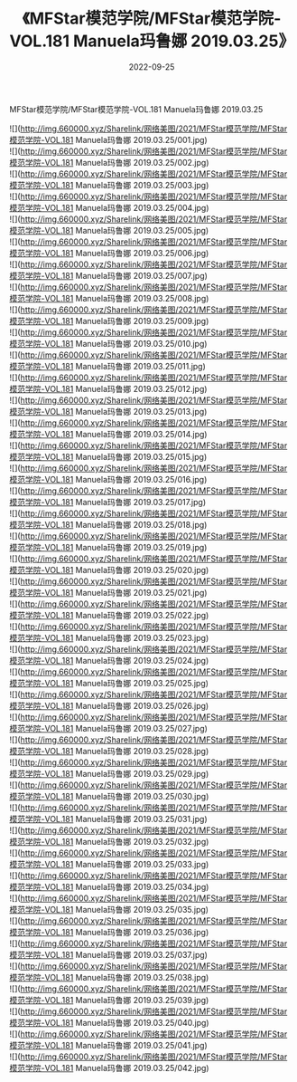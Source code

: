 ﻿---
layout: post
title:  《MFStar模范学院/MFStar模范学院-VOL.181 Manuela玛鲁娜 2019.03.25》
date:   2022-09-25
img: http://img.660000.xyz/Sharelink/网络美图/2021/MFStar模范学院/MFStar模范学院-VOL.181 Manuela玛鲁娜 2019.03.25/000.jpg
categories: [美女, 清纯, 唯美]
---

MFStar模范学院/MFStar模范学院-VOL.181 Manuela玛鲁娜 2019.03.25

 ![](http://img.660000.xyz/Sharelink/网络美图/2021/MFStar模范学院/MFStar模范学院-VOL.181 Manuela玛鲁娜 2019.03.25/001.jpg) <br>![](http://img.660000.xyz/Sharelink/网络美图/2021/MFStar模范学院/MFStar模范学院-VOL.181 Manuela玛鲁娜 2019.03.25/002.jpg) <br>![](http://img.660000.xyz/Sharelink/网络美图/2021/MFStar模范学院/MFStar模范学院-VOL.181 Manuela玛鲁娜 2019.03.25/003.jpg) <br>![](http://img.660000.xyz/Sharelink/网络美图/2021/MFStar模范学院/MFStar模范学院-VOL.181 Manuela玛鲁娜 2019.03.25/004.jpg) <br>![](http://img.660000.xyz/Sharelink/网络美图/2021/MFStar模范学院/MFStar模范学院-VOL.181 Manuela玛鲁娜 2019.03.25/005.jpg) <br>![](http://img.660000.xyz/Sharelink/网络美图/2021/MFStar模范学院/MFStar模范学院-VOL.181 Manuela玛鲁娜 2019.03.25/006.jpg) <br>![](http://img.660000.xyz/Sharelink/网络美图/2021/MFStar模范学院/MFStar模范学院-VOL.181 Manuela玛鲁娜 2019.03.25/007.jpg) <br>![](http://img.660000.xyz/Sharelink/网络美图/2021/MFStar模范学院/MFStar模范学院-VOL.181 Manuela玛鲁娜 2019.03.25/008.jpg) <br>![](http://img.660000.xyz/Sharelink/网络美图/2021/MFStar模范学院/MFStar模范学院-VOL.181 Manuela玛鲁娜 2019.03.25/009.jpg) <br>![](http://img.660000.xyz/Sharelink/网络美图/2021/MFStar模范学院/MFStar模范学院-VOL.181 Manuela玛鲁娜 2019.03.25/010.jpg) <br>![](http://img.660000.xyz/Sharelink/网络美图/2021/MFStar模范学院/MFStar模范学院-VOL.181 Manuela玛鲁娜 2019.03.25/011.jpg) <br>![](http://img.660000.xyz/Sharelink/网络美图/2021/MFStar模范学院/MFStar模范学院-VOL.181 Manuela玛鲁娜 2019.03.25/012.jpg) <br>![](http://img.660000.xyz/Sharelink/网络美图/2021/MFStar模范学院/MFStar模范学院-VOL.181 Manuela玛鲁娜 2019.03.25/013.jpg) <br>![](http://img.660000.xyz/Sharelink/网络美图/2021/MFStar模范学院/MFStar模范学院-VOL.181 Manuela玛鲁娜 2019.03.25/014.jpg) <br>![](http://img.660000.xyz/Sharelink/网络美图/2021/MFStar模范学院/MFStar模范学院-VOL.181 Manuela玛鲁娜 2019.03.25/015.jpg) <br>![](http://img.660000.xyz/Sharelink/网络美图/2021/MFStar模范学院/MFStar模范学院-VOL.181 Manuela玛鲁娜 2019.03.25/016.jpg) <br>![](http://img.660000.xyz/Sharelink/网络美图/2021/MFStar模范学院/MFStar模范学院-VOL.181 Manuela玛鲁娜 2019.03.25/017.jpg) <br>![](http://img.660000.xyz/Sharelink/网络美图/2021/MFStar模范学院/MFStar模范学院-VOL.181 Manuela玛鲁娜 2019.03.25/018.jpg) <br>![](http://img.660000.xyz/Sharelink/网络美图/2021/MFStar模范学院/MFStar模范学院-VOL.181 Manuela玛鲁娜 2019.03.25/019.jpg) <br>![](http://img.660000.xyz/Sharelink/网络美图/2021/MFStar模范学院/MFStar模范学院-VOL.181 Manuela玛鲁娜 2019.03.25/020.jpg) <br>![](http://img.660000.xyz/Sharelink/网络美图/2021/MFStar模范学院/MFStar模范学院-VOL.181 Manuela玛鲁娜 2019.03.25/021.jpg) <br>![](http://img.660000.xyz/Sharelink/网络美图/2021/MFStar模范学院/MFStar模范学院-VOL.181 Manuela玛鲁娜 2019.03.25/022.jpg) <br>![](http://img.660000.xyz/Sharelink/网络美图/2021/MFStar模范学院/MFStar模范学院-VOL.181 Manuela玛鲁娜 2019.03.25/023.jpg) <br>![](http://img.660000.xyz/Sharelink/网络美图/2021/MFStar模范学院/MFStar模范学院-VOL.181 Manuela玛鲁娜 2019.03.25/024.jpg) <br>![](http://img.660000.xyz/Sharelink/网络美图/2021/MFStar模范学院/MFStar模范学院-VOL.181 Manuela玛鲁娜 2019.03.25/025.jpg) <br>![](http://img.660000.xyz/Sharelink/网络美图/2021/MFStar模范学院/MFStar模范学院-VOL.181 Manuela玛鲁娜 2019.03.25/026.jpg) <br>![](http://img.660000.xyz/Sharelink/网络美图/2021/MFStar模范学院/MFStar模范学院-VOL.181 Manuela玛鲁娜 2019.03.25/027.jpg) <br>![](http://img.660000.xyz/Sharelink/网络美图/2021/MFStar模范学院/MFStar模范学院-VOL.181 Manuela玛鲁娜 2019.03.25/028.jpg) <br>![](http://img.660000.xyz/Sharelink/网络美图/2021/MFStar模范学院/MFStar模范学院-VOL.181 Manuela玛鲁娜 2019.03.25/029.jpg) <br>![](http://img.660000.xyz/Sharelink/网络美图/2021/MFStar模范学院/MFStar模范学院-VOL.181 Manuela玛鲁娜 2019.03.25/030.jpg) <br>![](http://img.660000.xyz/Sharelink/网络美图/2021/MFStar模范学院/MFStar模范学院-VOL.181 Manuela玛鲁娜 2019.03.25/031.jpg) <br>![](http://img.660000.xyz/Sharelink/网络美图/2021/MFStar模范学院/MFStar模范学院-VOL.181 Manuela玛鲁娜 2019.03.25/032.jpg) <br>![](http://img.660000.xyz/Sharelink/网络美图/2021/MFStar模范学院/MFStar模范学院-VOL.181 Manuela玛鲁娜 2019.03.25/033.jpg) <br>![](http://img.660000.xyz/Sharelink/网络美图/2021/MFStar模范学院/MFStar模范学院-VOL.181 Manuela玛鲁娜 2019.03.25/034.jpg) <br>![](http://img.660000.xyz/Sharelink/网络美图/2021/MFStar模范学院/MFStar模范学院-VOL.181 Manuela玛鲁娜 2019.03.25/035.jpg) <br>![](http://img.660000.xyz/Sharelink/网络美图/2021/MFStar模范学院/MFStar模范学院-VOL.181 Manuela玛鲁娜 2019.03.25/036.jpg) <br>![](http://img.660000.xyz/Sharelink/网络美图/2021/MFStar模范学院/MFStar模范学院-VOL.181 Manuela玛鲁娜 2019.03.25/037.jpg) <br>![](http://img.660000.xyz/Sharelink/网络美图/2021/MFStar模范学院/MFStar模范学院-VOL.181 Manuela玛鲁娜 2019.03.25/038.jpg) <br>![](http://img.660000.xyz/Sharelink/网络美图/2021/MFStar模范学院/MFStar模范学院-VOL.181 Manuela玛鲁娜 2019.03.25/039.jpg) <br>![](http://img.660000.xyz/Sharelink/网络美图/2021/MFStar模范学院/MFStar模范学院-VOL.181 Manuela玛鲁娜 2019.03.25/040.jpg) <br>![](http://img.660000.xyz/Sharelink/网络美图/2021/MFStar模范学院/MFStar模范学院-VOL.181 Manuela玛鲁娜 2019.03.25/041.jpg) <br>![](http://img.660000.xyz/Sharelink/网络美图/2021/MFStar模范学院/MFStar模范学院-VOL.181 Manuela玛鲁娜 2019.03.25/042.jpg) <br>